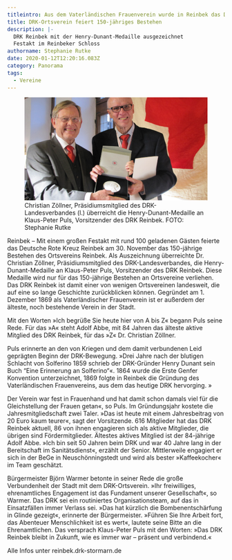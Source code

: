 ```yaml
---
titleintro: Aus dem Vaterländischen Frauenverein wurde in Reinbek das DRK
title: DRK-Ortsverein feiert 150-jähriges Bestehen
description: |-
  DRK Reinbek mit der Henry-Dunant-Medaille ausgezeichnet 
  Festakt im Reinbeker Schloss
authorname: Stephanie Rutke
date: 2020-01-12T12:20:16.083Z
category: Panorama
tags:
  - Vereine
---
```


<figure>
  <img src="/static/media/2019-150jahreDRKreinbek.jpg">
  <figcaption>
Christian Zöllner, Präsidiumsmitglied des DRK-Landesverbandes (l.) überreicht die Henry-Dunant-Medaille an Klaus-Peter Puls, Vorsitzender des DRK Reinbek. FOTO: Stephanie Rutke   
  </figcaption>
</figure>

Reinbek – Mit einem großen Festakt mit rund 100 geladenen Gästen feierte das Deutsche Rote Kreuz Reinbek am 30. November das 150-jährige Bestehen des Ortsvereins Reinbek. Als Auszeichnung überreichte Dr. Christian Zöllner, Präsidiumsmitglied des DRK-Landesverbandes, die Henry-Dunant-Medaille an Klaus-Peter Puls, Vorsitzender des DRK Reinbek. Diese Medaille wird nur für das 150-jährige Bestehen an Ortsvereine verliehen. Das DRK Reinbek ist damit einer von wenigen Ortsvereinen landesweit, die auf eine so lange Geschichte zurückblicken können. Gegründet am 1. Dezember 1869 als Vaterländischer Frauenverein ist er außerdem der älteste, noch bestehende Verein in der Stadt.


Mit den Worten »Ich begrüße Sie heute hier von A bis Z« begann Puls seine Rede. Für das »A« steht Adolf Abbe, mit 84 Jahren das älteste aktive Mitglied des DRK Reinbek, für das »Z« Dr. Christian Zöllner.

Puls erinnerte an den von Kriegen und dem damit verbundenen Leid geprägten Beginn der DRK-Bewegung.  »Drei Jahre nach der blutigen Schlacht von Solferino 1859 schrieb der DRK-Gründer Henry Dunant sein Buch “Eine Erinnerung an Solferino“«. 1864 wurde die Erste Genfer Konvention unterzeichnet, 1869 folgte in Reinbek die Gründung des Vaterländischen Frauenvereins, aus dem das heutige DRK hervorging.
»

Der Verein war fest in Frauenhand und hat damit schon damals viel für die Gleichstellung der Frauen getan«, so Puls. Im Gründungsjahr kostete die Jahresmitgliedschaft zwei Taler. »Das ist heute mit einem Jahresbeitrag von 20 Euro kaum teurer«, sagt der Vorsitzende. 
616 Mitglieder hat das DRK Reinbek aktuell, 86 von ihnen engagieren sich als aktive Mitglieder, die übrigen sind Fördermitglieder. 
Ältestes aktives Mitglied ist der 84-jährige Adolf Abbe. »Ich bin seit 50 Jahren beim DRK und war 40 Jahre lang in der Bereitschaft im Sanitätsdienst«, erzählt der Senior. Mittlerweile engagiert er sich in der BeGe in Neuschönningstedt und wird als bester »Kaffeekocher« im Team geschätzt.

Bürgermeister Björn Warmer betonte in seiner Rede die große Verbundenheit der Stadt mit dem DRK-Ortsverein. »Ihr freiwilliges, ehrenamtliches Engagement ist das Fundament unserer Gesellschaft«, so Warmer. Das DRK sei ein routiniertes Organisationsteam, auf das in Einsatzfällen immer Verlass sei. »Das hat kürzlich die Bombenentschärfung in Glinde gezeigt«, erinnerte der Bürgermeister. »Führen Sie Ihre Arbeit fort, das Abenteuer Menschlichkeit ist es wert«, lautete seine Bitte an die Ehrenamtlichen. Das versprach Klaus-Peter Puls mit den Worten: »Das DRK Reinbek bleibt in Zukunft, wie es immer war – präsent und verbindend.«

Alle Infos unter reinbek.drk-stormarn.de 
